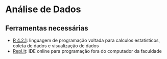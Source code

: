 # Análise de Dados

## Ferramentas necessárias

- [R 4.2.1](https://cran.r-project.org/): linguagem de programação voltada para calculos estatísticos, coleta de dados e visualização de dados
- [Repl.it](https://replit.com/): IDE online para programação fora do computador da faculdade